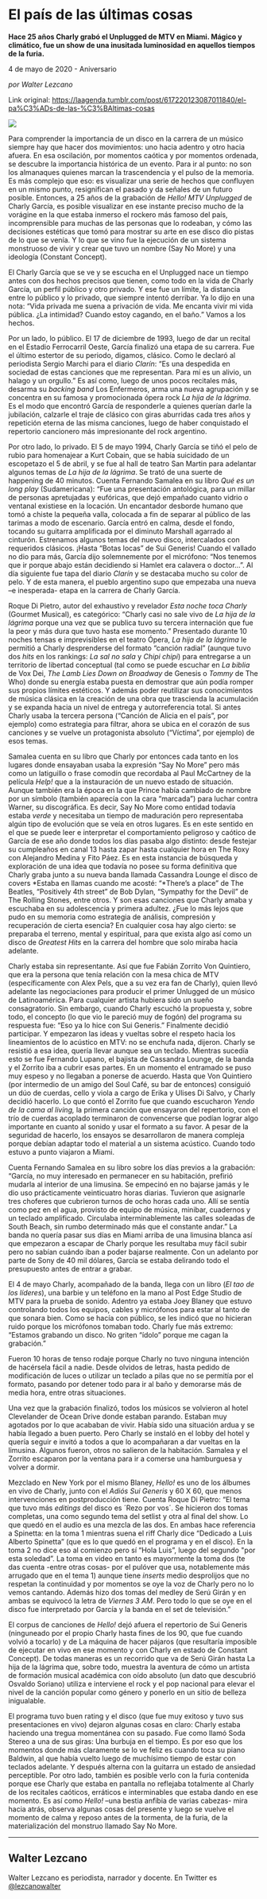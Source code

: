 # El país de las últimas cosas

**Hace 25 años Charly grabó el Unplugged de MTV en Miami. Mágico y climático, fue un show de una inusitada luminosidad en aquellos tiempos de la furia.**

4 de mayo de 2020 - Aniversario

_por Walter Lezcano_

Link original: https://laagenda.tumblr.com/post/617220123087011840/el-pa%C3%ADs-de-las-%C3%BAltimas-cosas

![](https://64.media.tumblr.com/4b9dd5f8bc15335146bd771348c4c7e9/68d4ebcd30f8c760-43/s500x750/093e68ecd8526bd670f6de4f758ffdfc7f72df79.jpg)

Para comprender la importancia de un disco en la carrera de un músico siempre hay que hacer dos movimientos: uno hacia adentro y otro hacia afuera. En esa oscilación, por momentos caótica y por momentos ordenada, se descubre la importancia histórica de un evento. Para ir al punto: no son los almanaques quienes marcan la trascendencia y el pulso de la memoria. Es más complejo que eso: es visualizar una serie de hechos que confluyen en un mismo punto, resignifican el pasado y da señales de un futuro posible. Entonces, a 25 años de la grabación de *Hello! MTV Unplugged* de Charly García, es posible visualizar en ese instante preciso mucho de la vorágine en la que estaba inmerso el rockero más famoso del país, incomprensible para muchas de las personas que lo rodeaban, y cómo las decisiones estéticas que tomó para mostrar su arte en ese disco dio pistas de lo que se venía. Y lo que se vino fue la ejecución de un sistema monstruoso de vivir y crear que tuvo un nombre (Say No More) y una ideología (Constant Concept). 

El Charly García que se ve y se escucha en el Unplugged nace un tiempo antes con dos hechos precisos que tienen, como todo en la vida de Charly García, un perfil público y otro privado. Y ese fue un límite, la distancia entre lo público y lo privado, que siempre intentó derribar. Ya lo dijo en una nota: “Vida privada me suena a privación de vida. Me encanta vivir mi vida pública. ¿La intimidad? Cuando estoy cagando, en el baño.” Vamos a los hechos. 

Por un lado, lo público. El 17 de diciembre de 1993, luego de dar un recital en el Estadio Ferrocarril Oeste, García finalizó una etapa de su carrera. Fue el último estertor de su periodo, digamos, clásico. Como le declaró al periodista Sergio Marchi para el diario *Clarín*: “Es una despedida en sociedad de estas canciones que me representan. Para mí es un alivio, un halago y un orgullo.” Es así como, luego de unos pocos recitales más, desarma su *backing band* Los Enfermeros, arma una nueva agrupación y se concentra en su famosa y promocionada ópera rock *La hija de la lágrima*. Es el modo que encontró García de responderle a quienes querían darle la jubilación, calzarle el traje de clásico con giras aburridas cada tres años y repetición eterna de las misma canciones, luego de haber conquistado el repertorio cancionero más impresionante del rock argentino. 

Por otro lado, lo privado. El 5 de mayo 1994, Charly García se tiñó el pelo de rubio para homenajear a Kurt Cobain, que se había suicidado de un escopetazo el 5 de abril, y se fue al hall de teatro San Martin para adelantar algunos temas de *La hija de la lágrima*. Se trató de una suerte de happening de 40 minutos. Cuenta Fernando Samalea en su libro *Qué es un long play* (Sudamericana): “Fue una presentación antológica, para un millar de personas apretujadas y eufóricas, que dejó empañado cuanto vidrio o ventanal existiese en la locación. Un encantador desborde humano que tomó a chiste la pequeña valla, colocada a fin de separar al público de las tarimas a modo de escenario. García entró en calma, desde el fondo, tocando su guitarra amplificada por el diminuto Marshall agarrado al cinturón. Estrenamos algunos temas del nuevo disco, intercalados con requeridos clásicos. ¡Hasta “Botas locas” de Sui Generis! Cuando el vallado no dio para más, García dijo solemnemente por el micrófono: “Nos tenemos que ir porque abajo están decidiendo si Hamlet era calavera o doctor…”. Al día siguiente fue tapa del diario *Clarín* y se destacaba mucho su color de pelo. Y de esta manera, el pueblo argentino supo que empezaba una nueva –e inesperada- etapa en la carrera de Charly García. 

Roque Di Pietro, autor del exhaustivo y revelador *Esta noche toca Charly* (Gourmet Musical), es categórico: “Charly casi no sale vivo de *La hija de la lágrima* porque una vez que se publica tuvo su tercera internación que fue la peor y más dura que tuvo hasta ese momento.” Presentado durante 10 noches tensas e imprevisibles en el teatro Ópera, *La hija de la lágrima* le permitió a Charly desprenderse del formato “canción radial” (aunque tuvo dos *hits* en los rankings: *La sal no sala* y *Chipi chipi*) para entregarse a un territorio de libertad conceptual (tal como se puede escuchar en *La biblia* de Vox Dei, *The Lamb Lies Down on Broadway* de Genesis o *Tommy* de The Who) donde su energía estaba puesta en demostrar que aún podía romper sus propios límites estéticos. Y además poder reutilizar sus conocimientos de música clásica en la creación de una obra que trascienda la acumulación y se expanda hacia un nivel de entrega y autorreferencia total. Si antes Charly usaba la tercera persona (“Canción de Alicia en el país”, por ejemplo) como estrategia para filtrar, ahora se ubica en el corazón de sus canciones y se vuelve un protagonista absoluto (“Víctima”, por ejemplo) de esos temas.

Samalea cuenta en su libro que Charly por entonces cada tanto en los lugares donde ensayaban usaba la expresión “Say No More” pero más como un latiguillo o frase comodín que recordaba al Paul McCartney de la película *Help!* que a la instauración de un nuevo estado de situación. Aunque también era la época en la que Prince había cambiado de nombre por un símbolo (también aparecía con la cara “marcada”) para luchar contra Warner, su discográfica. Es decir, Say No More como entidad todavía estaba *verde* y necesitaba un tiempo de maduración pero representaba algún tipo de evolución que se veía en otros lugares. Es en este sentido en el que se puede leer e interpretar el comportamiento peligroso y caótico de García de ese año donde todos los días pasaba algo distinto: desde festejar su cumpleaños en canal 13 hasta zapar hasta cualquier hora en The Roxy con Alejandro Medina y Fito Páez. Es en esta instancia de búsqueda y exploración de una idea que todavía no posee su forma definitiva que Charly graba junto a su nueva banda llamada Cassandra Lounge el disco de covers *Estaba en llamas cuando me acosté: “*There’s a place” de The Beatles, “Positively 4th street” de Bob Dylan, “Sympathy for the Devil” de The Rolling Stones, entre otros. Y son esas canciones que Charly amaba y escuchaba en su adolescencia y primera adultez. ¿Fue lo más lejos que pudo en su memoria como estrategia de análisis, compresión y recuperación de cierta esencia? En cualquier cosa hay algo cierto: se preparaba el terreno, mental y espiritual, para que exista algo así como un disco de *Greatest Hits* en la carrera del hombre que solo miraba hacia adelante.   

Charly estaba sin representante. Así que fue Fabián Zorrito Von Quintiero, que era la persona que tenía relación con la mesa chica de MTV (específicamente con Alex Pels, que a su vez era fan de Charly), quien llevó adelante las negociaciones para producir el primer Unlugged de un músico de Latinoamérica. Para cualquier artista hubiera sido un sueño consagratorio. Sin embargo, cuando Charly escuchó la propuesta y, sobre todo, el concepto (lo que vio le pareció muy de fogón) del programa su respuesta fue: “Eso ya lo hice con Sui Generis.” Finalmente decidió participar. Y empezaron las ideas y vueltas sobre el respeto hacia los lineamientos de lo acústico en MTV: no se enchufa nada, dijeron. Charly se resistió a esa idea, quería llevar aunque sea un teclado. Mientras sucedía esto se fue Fernando Lupano, el bajista de Cassandra Lounge, de la banda y el Zorrito iba a cubrir esas partes. En un momento el entramado se puso muy espeso y no llegaban a ponerse de acuerdo. Hasta que Von Quintiero (por intermedio de un amigo del Soul Café, su bar de entonces) consiguió un dúo de cuerdas, cello y viola a cargo de Erika y Ulises Di Salvo, y Charly decidió hacerlo. Lo que contó el Zorrito fue que cuando escucharon *Yendo* *de la cama al living,* la primera canción que ensayaron del repertorio, con el trío de cuerdas acoplado terminaron de convencerse que podían lograr algo importante en cuanto al sonido y usar el formato a su favor. A pesar de la seguridad de hacerlo, los ensayos se desarrollaron de manera compleja porque debían adaptar todo el material a un sistema acústico. Cuando todo estuvo a punto viajaron a Miami. 

Cuenta Fernando Samalea en su libro sobre los días previos a la grabación: “García, no muy interesado en permanecer en su habitación, prefirió mudarla al interior de una limusina. Se empecinó en no bajarse jamás y le dio uso prácticamente veinticuatro horas diarias. Tuvieron que asignarle tres choferes que cubrieron turnos de ocho horas cada uno. Allí se sentía como pez en el agua, provisto de equipo de música, minibar, cuadernos y un teclado amplificado. Circulaba interminablemente las calles soleadas de South Beach, sin rumbo determinado más que el constante andar.” La banda no quería pasar sus días en Miami arriba de una limusina blanca así que empezaron a escapar de Charly porque les resultaba muy fácil subir pero no sabían cuándo iban a poder bajarse realmente. Con un adelanto por parte de Sony de 40 mil dólares, García se estaba delirando todo el presupuesto antes de entrar a grabar. 

El 4 de mayo Charly, acompañado de la banda, llega con un libro (*El tao de los líderes*), una barbie y un teléfono en la mano al Post Edge Studio de MTV para la prueba de sonido. Adentro ya estaba Joey Blaney que estuvo controlando todos los equipos, cables y micrófonos para estar al tanto de que sonara bien. Como se hacía con público, se les indicó que no hicieran ruido porque los micrófonos tomaban todo. Charly fue más extremo: “Estamos grabando un disco. No griten “ídolo” porque me cagan la grabación.”



Fueron 10 horas de tenso rodaje porque Charly no tuvo ninguna intención de hacérsela fácil a nadie. Desde olvidos de letras, hasta pedido de modificación de luces o utilizar un teclado a pilas que no se permitía por el formato, pasando por detener todo para ir al baño y demorarse más de media hora, entre otras situaciones.

Una vez que la grabación finalizó, todos los músicos se volvieron al hotel Clevelander de Ocean Drive donde estaban parando. Estaban muy agotados por lo que acababan de vivir. Había sido una situación ardua y se había llegado a buen puerto. Pero Charly se instaló en el lobby del hotel y quería seguir e invitó a todos a que lo acompañaran a dar vueltas en la limusina. Algunos fueron, otros no salieron de la habitación. Samalea y el Zorrito escaparon por la ventana para ir a comerse una hamburguesa y volver a dormir. 

Mezclado en New York por el mismo Blaney, *Hello!* es uno de los álbumes en vivo de Charly, junto con el *Adiós Sui Generis* y 60 X 60, que menos intervenciones en postproducción tiene. Cuenta Roque Di Pietro: “El tema que tuvo más *editings* del disco es ´Rezo por vos´. Se hicieron dos tomas completas, una como segundo tema del setlist y otra al final del show. Lo que quedó en el audio es una mezcla de las dos. En ambas hace referencia a Spinetta: en la toma 1 mientras suena el riff Charly dice “Dedicado a Luis Alberto Spinetta” (que es lo que quedó en el programa y en el disco). En la toma 2 no dice eso al comienzo pero sí “Hola Luis”, luego del segundo "por esta soledad”. La toma en video en tanto es mayormente la toma dos (te das cuenta -entre otras cosas- por el pulóver que usa, notablemente más arrugado que en el tema 1) aunque tiene *inserts* medio desprolijos que no respetan la continuidad y por momentos se oye la voz de Charly pero no lo vemos cantando. Además hizo dos tomas del medley de Serú Girán y en ambas se equivocó la letra de *Viernes 3 AM*. Pero todo lo que se oye en el disco fue interpretado por García y la banda en el set de televisión.”    

El corpus de canciones de *Hello!* dejó afuera el repertorio de Sui Generis (ninguneado por el propio Charly hasta fines de los 90, que fue cuando volvió a tocarlo) y de La máquina de hacer pájaros (que resultaría imposible de ejecutar en vivo en ese momento y con Charly en estado de Constant Concept). De todas maneras es un recorrido que va de Serú Girán hasta La hija de la lágrima que, sobre todo, muestra la aventura de cómo un artista de formación musical académica con oído absoluto (un dato que descubrió Osvaldo Soriano) utiliza e interviene el rock y el pop nacional para elevar el nivel de la canción popular como género y ponerlo en un sitio de belleza inigualable.

El programa tuvo buen rating y el disco (que fue muy exitoso y tuvo sus presentaciones en vivo) dejaron algunas cosas en claro: Charly estaba haciendo una tregua momentánea con su pasado. Fue como llamó Soda Stereo a una de sus giras: Una burbuja en el tiempo. Es por eso que los momentos donde más claramente se lo ve feliz es cuando toca su piano Baldwin, al que había vuelto luego de muchísimo tiempo de estar con teclados adelante. Y después alterna con la guitarra un estado de ansiedad perceptible. Por otro lado, también es posible verlo con la furia contenida  porque ese Charly que estaba en pantalla no reflejaba totalmente al Charly de los recitales caóticos, erráticos e interminables que estaba dando en ese momento. Es así como *Hello!* –una bestia anfibia de varias cabezas- mira hacia atrás, observa algunas cosas del presente y luego se vuelve el momento de calma y reposo antes de la tormenta, de la furia, de la materialización del monstruo llamado Say No More. 



---

 Walter Lezcano
---------------

 Walter Lezcano es periodista, narrador y docente. En Twitter es  [@lezcanowalter](https://twitter.com/lezcanowalter) 


